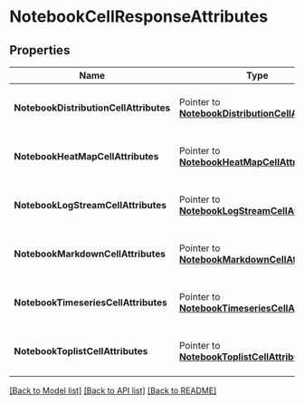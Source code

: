 # NotebookCellResponseAttributes

## Properties

| Name                                   | Type                                                                                       | Description                           | Notes |
| -------------------------------------- | ------------------------------------------------------------------------------------------ | ------------------------------------- | ----- |
| **NotebookDistributionCellAttributes** | Pointer to [**NotebookDistributionCellAttributes**](NotebookDistributionCellAttributes.md) | A pointer to the appropriate element. |
| **NotebookHeatMapCellAttributes**      | Pointer to [**NotebookHeatMapCellAttributes**](NotebookHeatMapCellAttributes.md)           | A pointer to the appropriate element. |
| **NotebookLogStreamCellAttributes**    | Pointer to [**NotebookLogStreamCellAttributes**](NotebookLogStreamCellAttributes.md)       | A pointer to the appropriate element. |
| **NotebookMarkdownCellAttributes**     | Pointer to [**NotebookMarkdownCellAttributes**](NotebookMarkdownCellAttributes.md)         | A pointer to the appropriate element. |
| **NotebookTimeseriesCellAttributes**   | Pointer to [**NotebookTimeseriesCellAttributes**](NotebookTimeseriesCellAttributes.md)     | A pointer to the appropriate element. |
| **NotebookToplistCellAttributes**      | Pointer to [**NotebookToplistCellAttributes**](NotebookToplistCellAttributes.md)           | A pointer to the appropriate element. |

[[Back to Model list]](../README.md#documentation-for-models) [[Back to API list]](../README.md#documentation-for-api-endpoints) [[Back to README]](../README.md)
